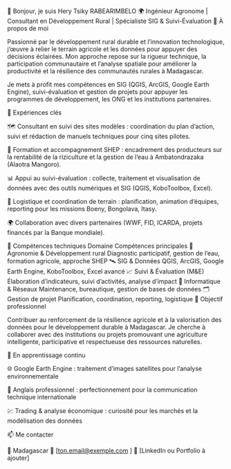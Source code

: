 👋 Bonjour, je suis Hery Tsiky RABEARIMBELO
🌍 Ingénieur Agronome | Consultant en Développement Rural | Spécialiste SIG & Suivi-Évaluation
🧭 À propos de moi

Passionné par le développement rural durable et l’innovation technologique, j’œuvre à relier le terrain agricole et les données pour appuyer des décisions éclairées.
Mon approche repose sur la rigueur technique, la participation communautaire et l’analyse spatiale pour améliorer la productivité et la résilience des communautés rurales à Madagascar.

Je mets à profit mes compétences en SIG (QGIS, ArcGIS, Google Earth Engine), suivi-évaluation et gestion de projets pour appuyer les programmes de développement, les ONG et les institutions partenaires.

💼 Expériences clés

🗺️ Consultant en suivi des sites modèles : coordination du plan d’action, suivi et rédaction de manuels techniques pour cinq sites pilotes.

🌾 Formation et accompagnement SHEP : encadrement des producteurs sur la rentabilité de la riziculture et la gestion de l’eau à Ambatondrazaka (Alaotra Mangoro).

📊 Appui au suivi-évaluation : collecte, traitement et visualisation de données avec des outils numériques et SIG (QGIS, KoboToolbox, Excel).

🤝 Logistique et coordination de terrain : planification, animation d’équipes, reporting pour les missions Boeny, Bongolava, Itasy.

🌍 Collaboration avec divers partenaires (WWF, FID, ICARDA, projets financés par la Banque mondiale).

🧩 Compétences techniques
Domaine	Compétences principales
🌱 Agronomie & Développement rural	Diagnostic participatif, gestion de l’eau, formation agricole, approche SHEP
🛰️ SIG & Données	QGIS, ArcGIS, Google Earth Engine, KoboToolbox, Excel avancé
📈 Suivi & Évaluation (M&E)	Élaboration d’indicateurs, suivi d’activités, analyse d’impact
🧰 Informatique & Réseaux	Maintenance, bureautique, gestion de bases de données
🗂️ Gestion de projet	Planification, coordination, reporting, logistique
🚀 Objectif professionnel

Contribuer au renforcement de la résilience agricole et à la valorisation des données pour le développement durable à Madagascar.
Je cherche à collaborer avec des institutions ou projets promouvant une agriculture intelligente, participative et respectueuse des ressources naturelles.

🧠 En apprentissage continu

🌐 Google Earth Engine : traitement d’images satellites pour l’analyse environnementale

📘 Anglais professionnel : perfectionnement pour la communication technique internationale

💹 Trading & analyse économique : curiosité pour les marchés et la modélisation des données

📫 Me contacter

📍 Madagascar
📧 [ton.email@exemple.com
]
💼 [LinkedIn ou Portfolio à ajouter]
